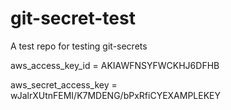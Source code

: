 # git-secret-test
A test repo for testing git-secrets 

aws_access_key_id = AKIAWFNSYFWCKHJ6DFHB

aws_secret_access_key = wJalrXUtnFEMI/K7MDENG/bPxRfiCYEXAMPLEKEY

